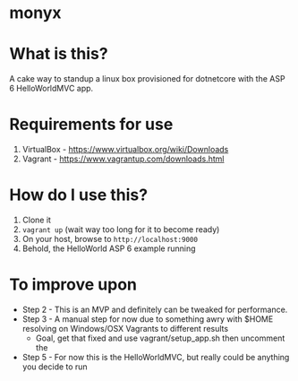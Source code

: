 # monyx

# What is this? 

A cake way to standup a linux box provisioned for dotnetcore with the ASP 6 HelloWorldMVC app.  

# Requirements for use 
1. VirtualBox - https://www.virtualbox.org/wiki/Downloads
2. Vagrant - https://www.vagrantup.com/downloads.html

# How do I use this? 

1. Clone it 
2. `vagrant up` (wait way too long for it to become ready) 
3. On your host, browse to `http://localhost:9000`
4. Behold, the HelloWorld ASP 6 example running

# To improve upon 
- Step 2 - This is an MVP and definitely can be tweaked for performance. 
- Step 3 - A manual step for now due to something awry with $HOME resolving on Windows/OSX Vagrants to different results 
  - Goal, get that fixed and use vagrant/setup_app.sh then uncomment the 
- Step 5 - For now this is the HelloWorldMVC, but really could be anything you decide to run 
